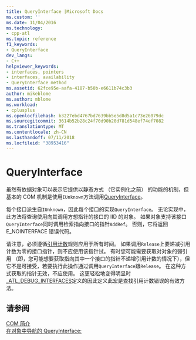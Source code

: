 ```yaml
---
title: QueryInterface |Microsoft Docs
ms.custom: ''
ms.date: 11/04/2016
ms.technology:
- cpp-atl
ms.topic: reference
f1_keywords:
- QueryInterface
dev_langs:
- C++
helpviewer_keywords:
- interfaces, pointers
- interfaces, availability
- QueryInterface method
ms.assetid: 62fce95e-aafa-4187-b50b-e6611b74c3b3
author: mikeblome
ms.author: mblome
ms.workload:
- cplusplus
ms.openlocfilehash: b3227ebd4767bd7639bb5e5d8d5a1c73e26079dc
ms.sourcegitcommit: 3614b52b28c24f70d90b20d781d548ef74ef7082
ms.translationtype: MT
ms.contentlocale: zh-CN
ms.lasthandoff: 07/11/2018
ms.locfileid: "38953416"
---
```

# <a name="queryinterface"></a>QueryInterface
虽然有依据对象可以表示它提供以静态方式 （它实例化之前） 的功能的机制，但基本的 COM 机制是使用`IUnknown`方法调用[QueryInterface](http://msdn.microsoft.com/library/windows/desktop/ms682521)。  
  
 每个接口派生自`IUnknown`，因此每个接口的实现`QueryInterface`。 无论实现中，此方法将查询使用向其调用方想指针的接口的 IID 的对象。 如果对象支持该接口`QueryInterface`同时调用检索指向接口的指针`AddRef`。 否则，它将返回 E_NOINTERFACE 错误代码。  
  
 请注意，必须遵循[引用计数](../atl/reference-counting.md)规则应用于所有时间。 如果调用`Release`上要递减引用计数为零的接口指针，则不应使用该指针试。 有时您可能需要获取对对象的弱引用 （即，您可能想要获取指向其中一个接口的指针不递增引用计数的情况下），但它不是可接受，若要执行此操作通过调用`QueryInterface`跟`Release`。 在这种方式获取的指针无效，不应使用。 这更轻松地变得明显时[_ATL_DEBUG_INTERFACES](reference/debugging-and-error-reporting-macros.md#_atl_debug_interfaces)定义的因此定义此宏是查找引用计数错误的有效方法。  
  
## <a name="see-also"></a>请参阅  
 [COM 简介](../atl/introduction-to-com.md)   
 [在对象中导航的 QueryInterface:](http://msdn.microsoft.com/library/windows/desktop/ms687230)

